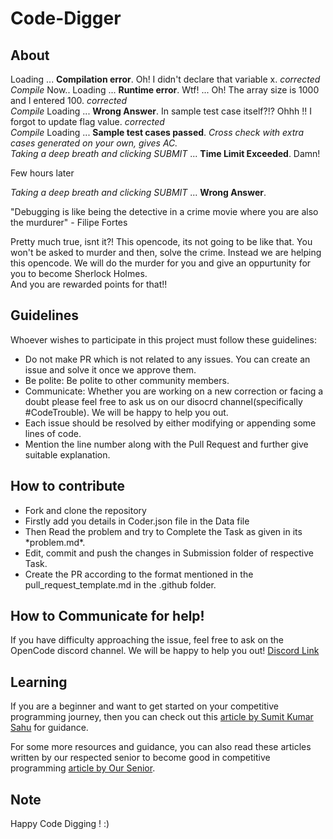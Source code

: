 # Code-Digger

## About
Loading ... <b>Compilation error</b>. Oh! I didn't declare that variable x. *corrected* </br>
*Compile* Now.. Loading ... <b>Runtime error</b>. Wtf! ... Oh! The array size is 1000 and I entered 100. *corrected* </br>
*Compile* Loading ... <b>Wrong Answer</b>. In sample test case itself?!? Ohhh !! I forgot to update flag value. *corrected* </br>
*Compile* Loading ... <b>Sample test cases passed</b>. *Cross check with extra cases generated on your own, gives AC.* </br>
*Taking a deep breath and clicking SUBMIT* ... <b>Time Limit Exceeded</b>. Damn!

Few hours later

*Taking a deep breath and clicking SUBMIT* ... <b>Wrong Answer</b>.

"Debugging is like being the detective in a crime movie where you are also the murdurer" - Filipe Fortes

Pretty much true, isnt it?! This opencode, its not going to be like that. You won't be asked to murder and then, solve the crime. Instead we are helping this opencode. We will do the murder for you and give an oppurtunity for you to become Sherlock Holmes.
</br>And you are rewarded points for that!!</br>

## Guidelines
Whoever wishes to participate in this project must follow these guidelines:
<ul>

<li>Do not make PR which is not related to any issues. You can create an issue and solve it once we approve them.</li>
<li>Be polite: Be polite to other community members.</li>
<li>Communicate: Whether you are working on a new correction or facing a doubt please feel free to ask us on our disocrd channel(specifically #CodeTrouble). We will be happy to help you out.</li>
<li>Each issue should be resolved by either modifying or appending some lines of code.</li>
<li>Mention the line number along with the Pull Request and further give suitable explanation. </li>
</ul>

## How to contribute
<ul>
  <li>Fork and clone the repository</li>
  <li>Firstly add you details in Coder.json file in the Data file</li>
  <li>Then Read the problem and try to Complete the Task as given in its *problem.md*.</li>
  <li>Edit, commit and push the changes in Submission folder of respective Task.</li>
  <li>Create the PR according to the format mentioned in the pull_request_template.md in the .github folder.</li>
</ul>

## How to Communicate for help!
If you have difficulty approaching the issue, feel free to ask on the OpenCode discord channel. We will be happy to help you out!
[Discord Link](https://discord.gg/96sz3cFd)

## Learning 
If you are a beginner and want to get started on your competitive programming journey, then you can check out this [article by Sumit Kumar Sahu](https://medium.com/nybles/how-to-start-with-competitive-programming-f5ab41263aee) for guidance.

For some more resources and guidance, you can also read these articles written by our respected senior to become good in competitive programming [article by Our Senior](https://medium.com/nybles/tagged/competitive-programming).

## Note
Happy Code Digging ! :)
